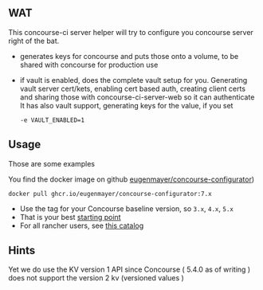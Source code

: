 ## WAT

This concourse-ci server helper will try to configure you concourse server right of the bat.

- generates keys for concourse and puts those onto a volume, to be shared with concourse for production use
- if vault is enabled, does the complete vault setup for you. Generating vault server cert/kets, enabling cert based auth, creating client certs and sharing those with concourse-ci-server-web so it can authenticate
  It has also vault support, generating keys for the value, if you set

      -e VAULT_ENABLED=1

## Usage

Those are some examples

You find the docker image on github [eugenmayer/concourse-configurator](https://github.com/EugenMayer/docker-image-concourse-configurator/pkgs/container/concourse-configurator))

```
docker pull ghcr.io/eugenmayer/concourse-configurator:7.x
```

- Use the tag for your Concourse baseline version, so `3.x`, `4.x`, `5.x`
- That is your best [starting point](https://github.com/EugenMayer/concourseci-server-boilerplate)
- For all rancher users, see [this catalog](https://github.com/EugenMayer/docker-rancher-extra-catalogs/tree/master/templates)

## Hints

Yet we do use the KV version 1 API since Concourse ( 5.4.0 as of writing ) does not support the version 2 kv (versioned values )

